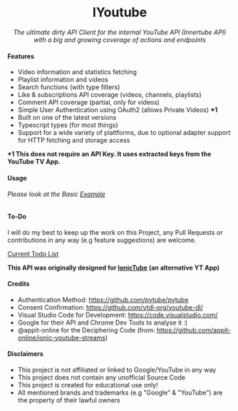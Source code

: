<h1 align="center">IYoutube</h1>

<p align=center>
  <i>
    The ultimate dirty API Client for the internal YouTube API (Innertube API) with a big and growing coverage of actions and endpoints
  </i>
<p>

#### Features
- Video information and statistics fetching
- Playlist information and videos
- Search functions (with type filters)
- Like & subscriptions API coverage (videos, channels, playlists)
- Comment API coverage (partial, only for videos)
- Simple User Authentication using OAuth2 (allows Private Videos) <b>*1</b>
- Built on one of the latest versions
- Typescript types (for most things)
- Support for a wide variety of plattforms, due to optional adapter support for HTTP fetching and storage access

<b>*1 This does not require an API Key. It uses extracted keys from the YouTube TV App.</b>

#### Usage

###### Please look at the Basic [Example](./test/test.js)

#### To-Do
I will do my best to keep up the work on this Project, any Pull Requests or contributions in any way (e.g feature suggestions) are welcome.  

[Current Todo List](./todo.md)

<b>This API was originally designed for [IonicTube](https://github.com/ToBiDi0410/IonicTube) (an alternative YT App)</b>
#### Credits
- Authentication Method: https://github.com/pytube/pytube
- Consent Confirmation: https://github.com/ytdl-org/youtube-dl/
- Visual Studio Code for Development: https://code.visualstudio.com/
- Google for their API and Chrome Dev Tools to analyse it :)
- @appit-online for the Deciphering Code (from: https://github.com/appit-online/ionic-youtube-streams)

#### Disclaimers
- This project is not affiliated or linked to Google/YouTube in any way
- This project does not contain any unofficial Source Code
- This project is created for educational use only!
- All mentioned brands and trademarks (e.g "Google" & "YouTube") are the property of their lawful owners
